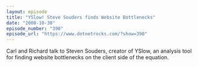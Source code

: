 ```yaml
---
layout: episode
title: "YSlow! Steve Souders finds Website Bottlenecks"
date: "2008-10-30"
episode_number: "390"
episode_url: "https://www.dotnetrocks.com/?show=390"
---
```


Carl and Richard talk to Steven Souders, creator of YSlow, an analysis tool for finding website bottlenecks on the client side of the equation.
